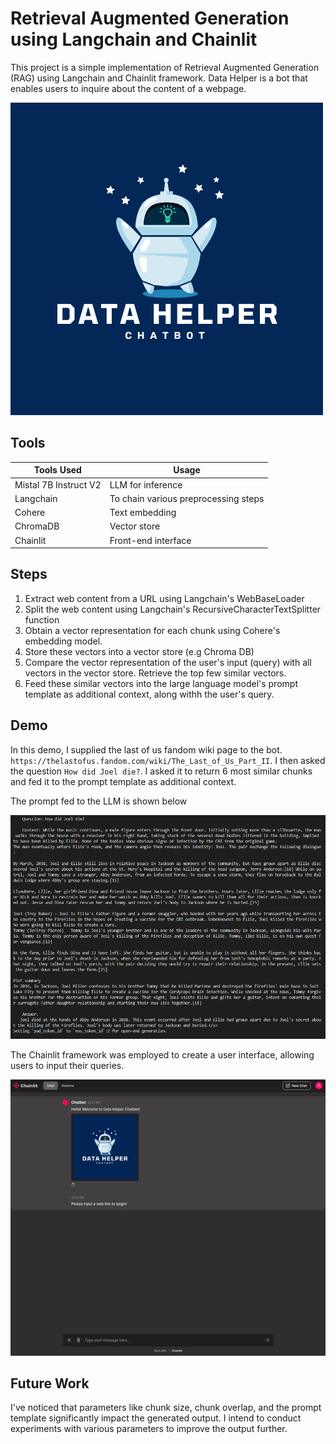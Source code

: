 # Retrieval Augmented Generation using Langchain and Chainlit

This project is a simple implementation of Retrieval Augmented Generation (RAG) using Langchain and Chainlit framework.
Data Helper is a bot that enables users to inquire about the content of a webpage.

![Logo](https://github.com/Joanna-Khek/chainlit-rag/blob/main/static/Logo.png)

## Tools
| Tools Used  | Usage |
| ------------- | ------------- |
| Mistal 7B Instruct V2 | LLM for inference  |
| Langchain | To chain various preprocessing steps |
| Cohere | Text embedding |
| ChromaDB | Vector store |
| Chainlit | Front-end interface |

## Steps
1. Extract web content from a URL using Langchain's WebBaseLoader
2. Split the web content using Langchain's RecursiveCharacterTextSplitter function
3. Obtain a vector representation for each chunk using Cohere's embedding model.
4. Store these vectors into a vector store (e.g Chroma DB)
5. Compare the vector representation of the user's input (query) with all vectors in the vector store. Retrieve the top few similar vectors.
6. Feed these similar vectors into the large language model's prompt template as additional context, along withh the user's query.

## Demo
In this demo, I supplied the last of us fandom wiki page to the bot. ``https://thelastofus.fandom.com/wiki/The_Last_of_Us_Part_II``. I then asked the question ``How did Joel die?``. I asked it to return 6 most similar chunks and fed it to the prompt template as additional context.

The prompt fed to the LLM is shown below

![context](https://github.com/Joanna-Khek/chainlit-rag/blob/main/static/context_example.png)

The Chainlit framework was employed to create a user interface, allowing users to input their queries.

![Demo](https://github.com/Joanna-Khek/chainlit-rag/blob/main/static/demo_gif.gif)

## Future Work
I've noticed that parameters like chunk size, chunk overlap, and the prompt template significantly impact the generated output. I intend to conduct experiments with various parameters to improve the output further.
